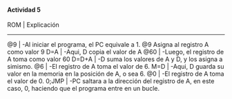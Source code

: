 #### Actividad 5


ROM         |    Explicación
__________________________________________________
@9          |  -Al iniciar el programa, el PC equivale a 1. @9 Asigna al registro A como valor 9
D=A         |  -Aqui, D copia el valor de A
@60         |  -Luego, el registro de A toma como valor 60
D=D+A       |  -D suma los valores de A y D, y los asigna a simismo.
@6          |  -El registro de A toma el valor de 6.
M=D         |  -Aqui, D guarda su valor en la memoria en la posición de A, o sea 6.
@0          |  -El registro de A toma el valor de 0.
0;JMP       |  -PC saltara a la dirección del registro de A, en este caso, 0, haciendo que el programa entre en un bucle.
